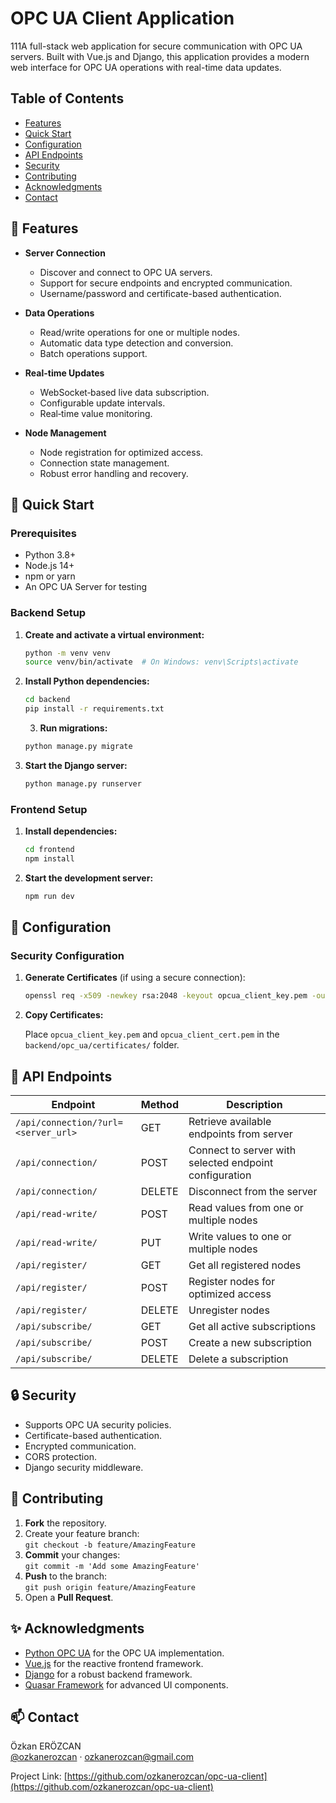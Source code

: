 # OPC UA Client Application

111A full-stack web application for secure communication with OPC UA servers. Built with Vue.js and Django, this application provides a modern web interface for OPC UA operations with real-time data updates.

## Table of Contents

- [Features](#features)
- [Quick Start](#quick-start)
- [Configuration](#configuration)
- [API Endpoints](#api-endpoints)
- [Security](#security)
- [Contributing](#contributing)
- [Acknowledgments](#acknowledgments)
- [Contact](#contact)

## 🌟 Features

- **Server Connection**
  - Discover and connect to OPC UA servers.
  - Support for secure endpoints and encrypted communication.
  - Username/password and certificate-based authentication.

- **Data Operations**
  - Read/write operations for one or multiple nodes.
  - Automatic data type detection and conversion.
  - Batch operations support.

- **Real-time Updates**
  - WebSocket‑based live data subscription.
  - Configurable update intervals.
  - Real‑time value monitoring.

- **Node Management**
  - Node registration for optimized access.
  - Connection state management.
  - Robust error handling and recovery.

## 🚀 Quick Start

### Prerequisites

- Python 3.8+  
- Node.js 14+  
- npm or yarn  
- An OPC UA Server for testing

### Backend Setup

1. **Create and activate a virtual environment:**

    ```bash
    python -m venv venv
    source venv/bin/activate  # On Windows: venv\Scripts\activate
    ```

2. **Install Python dependencies:**

    ```bash
    cd backend
    pip install -r requirements.txt
    ```

    3. **Run migrations:**

    ```bash
    python manage.py migrate
    ```

4. **Start the Django server:**

    ```bash
    python manage.py runserver
    ```

### Frontend Setup

1. **Install dependencies:**

    ```bash
    cd frontend
    npm install
    ```

2. **Start the development server:**

    ```bash
    npm run dev
    ```

## 🔧 Configuration

### Security Configuration

1. **Generate Certificates** (if using a secure connection):

    ```bash
    openssl req -x509 -newkey rsa:2048 -keyout opcua_client_key.pem -out opcua_client_cert.pem -days 365 -config openssl.conf -nodes
    ```

2. **Copy Certificates:**

   Place `opcua_client_key.pem` and `opcua_client_cert.pem` in the `backend/opc_ua/certificates/` folder.

## 📡 API Endpoints

| **Endpoint** | **Method** | **Description** |
|--------------|------------|-----------------|
| `/api/connection/?url=<server_url>` | GET | Retrieve available endpoints from server |
| `/api/connection/` | POST | Connect to server with selected endpoint configuration |
| `/api/connection/` | DELETE | Disconnect from the server |
| `/api/read-write/` | POST | Read values from one or multiple nodes |
| `/api/read-write/` | PUT  | Write values to one or multiple nodes |
| `/api/register/` | GET  | Get all registered nodes |
| `/api/register/` | POST | Register nodes for optimized access |
| `/api/register/` | DELETE | Unregister nodes |
| `/api/subscribe/` | GET  | Get all active subscriptions |
| `/api/subscribe/` | POST | Create a new subscription |
| `/api/subscribe/` | DELETE | Delete a subscription |

## 🔒 Security

- Supports OPC UA security policies.
- Certificate-based authentication.
- Encrypted communication.
- CORS protection.
- Django security middleware.

## 🤝 Contributing

1. **Fork** the repository.
2. Create your feature branch:  
   `git checkout -b feature/AmazingFeature`
3. **Commit** your changes:  
   `git commit -m 'Add some AmazingFeature'`
4. **Push** to the branch:  
   `git push origin feature/AmazingFeature`
5. Open a **Pull Request**.

## ✨ Acknowledgments

- [Python OPC UA](https://python-opcua.readthedocs.io/) for the OPC UA implementation.
- [Vue.js](https://vuejs.org/) for the reactive frontend framework.
- [Django](https://www.djangoproject.com/) for a robust backend framework.
- [Quasar Framework](https://quasar.dev/) for advanced UI components.

## 📫 Contact

Özkan ERÖZCAN  
[@ozkanerozcan](https://github.com/ozkanerozcan) · ozkanerozcan@gmail.com

Project Link: [https://github.com/ozkanerozcan/opc-ua-client](https://github.com/ozkanerozcan/opc-ua-client)
